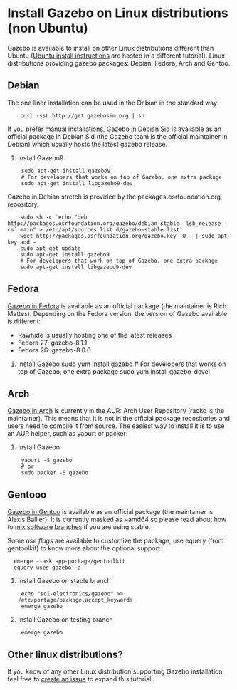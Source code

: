 # Install Gazebo on Linux distributions (non Ubuntu)

Gazebo is available to install on other Linux distributions different than Ubuntu
([Ubuntu install instructions](http://gazebosim.org/tutorials?tut=install_ubuntu&cat=install)
are hosted in a different tutorial). Linux distributions providing gazebo packages:
Debian, Fedora, Arch and Gentoo.

## Debian

The one liner installation can be used in the Debian in the standard way:

        curl -ssL http://get.gazebosim.org | sh

If you prefer manual installations, [Gazebo in Debian
Sid](https://packages.debian.org/source/sid/gazebo) is available as an official
package in Debian Sid (the Gazebo team is the official maintainer in Debian)
which usually hosts the latest gazebo release.

1. Install Gazebo9

        sudo apt-get install gazebo9
        # For developers that works on top of Gazebo, one extra package
        sudo apt-get install libgazebo9-dev

Gazebo in Debian stretch is provided by the packages.osrfoundation.org repository.

        sudo sh -c 'echo "deb http://packages.osrfoundation.org/gazebo/debian-stable `lsb_release -cs` main" > /etc/apt/sources.list.d/gazebo-stable.list'
        wget http://packages.osrfoundation.org/gazebo.key -O - | sudo apt-key add -
        sudo apt-get update
        sudo apt-get install gazebo9
        # For developers that work on top of Gazebo, one extra package
        sudo apt-get install libgazebo9-dev

## Fedora

[Gazebo in Fedora](https://apps.fedoraproject.org/packages/gazebo) is available
as an official package (the maintainer is Rich Mattes). Depending on the Fedora
version, the version of Gazebo available is different:

 * Rawhide is usually hosting one of the latest releases
 * Fedora 27: gazebo-8.1.1
 * Fedora 26: gazebo-8.0.0

1. Install Gazebo
        sudo yum install gazebo
        # For developers that works on top of Gazebo, one extra package
        sudo yum install gazebo-devel

## Arch

[Gazebo in Arch](https://aur.archlinux.org/packages/gazebo/) is currently in the AUR:
Arch User Repository (racko is the maintainer). This means that it
is not in the official package repositories and users need to compile it from
source. The easiest way to install it is to use an AUR helper, such as yaourt
or packer:

1. Install Gazebo

        yaourt -S gazebo
        # or
        sudo packer -S gazebo

## Gentooo

[Gazebo in Gentoo](https://packages.gentoo.org/package/sci-electronics/gazebo)
is available as an official package (the maintainer is Alexis Ballier). It is
currently masked as ~amd64 so please read about how to [mix software
branches](https://wiki.gentoo.org/wiki/Handbook:AMD64/Portage/Branches) if you
are using stable.

Some *use flags* are available to customize the package, use equery (from
gentoolkit) to know more about the optional support:

      emerge --ask app-portage/gentoolkit
      equery uses gazebo -a

1. Install Gazebo on stable branch

        echo "sci-electronics/gazebo" >> /etc/portage/package.accept_keywords
        emerge gazebo

1. Install Gazebo on testing branch

        emerge gazebo

## Other linux distributions?

If you know of any other Linux distribution supporting Gazebo installation,
feel free to [create an issue](https://github.com/osrf/gazebo_tutorials/issues)
to expand this tutorial.

